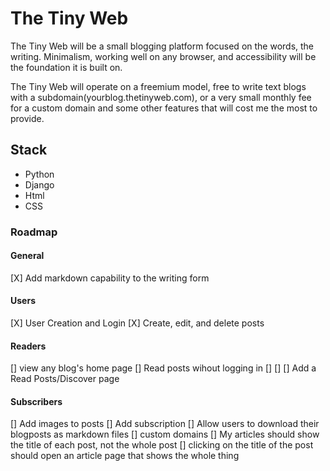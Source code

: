# The Tiny Web

The Tiny Web will be a small blogging platform focused on the words, the writing. Minimalism, working well on any browser, and accessibility will be the foundation it is built on. 

The Tiny Web will operate on a freemium model, free to write text blogs with a subdomain(yourblog.thetinyweb.com), or a very small monthly fee for a custom domain and some other features that will cost me the most to provide. 

## Stack

- Python
- Django
- Html
- CSS

### Roadmap

#### General
[X] Add markdown capability to the writing form

#### Users
[X] User Creation and Login
[X] Create, edit, and delete posts

#### Readers
[] view any blog's home page
[] Read posts wihout logging in
[] 
[]
[] Add a Read Posts/Discover page


#### Subscribers
[] Add images to posts
[] Add subscription
[] Allow users to download their blogposts as markdown files
[] custom domains
[] My articles should show the title of each post, not the whole post
[] clicking on the title of the post should open an article page that shows the whole thing
